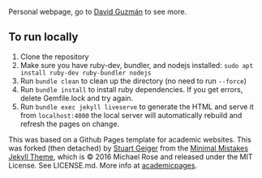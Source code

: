 Personal webpage, go to [David Guzmán](https://davidguzmanr.github.io/) to see more.

## To run locally 

1. Clone the repository
1. Make sure you have ruby-dev, bundler, and nodejs installed: `sudo apt install ruby-dev ruby-bundler nodejs`
1. Run `bundle clean` to clean up the directory (no need to run `--force`)
1. Run `bundle install` to install ruby dependencies. If you get errors, delete Gemfile.lock and try again.
1. Run `bundle exec jekyll liveserve` to generate the HTML and serve it from `localhost:4000` the local server will automatically rebuild and refresh the pages on change.

This was based on a Github Pages template for academic websites. This was forked (then detached) by [Stuart Geiger](https://github.com/staeiou) from the [Minimal Mistakes Jekyll Theme](https://mmistakes.github.io/minimal-mistakes/), which is © 2016 Michael Rose and released under the MIT License. See LICENSE.md. More info at [academicpages](https://academicpages.github.io/).

[comment]: <> ( https://github.com/academicpages/academicpages.github.io/issues/216)